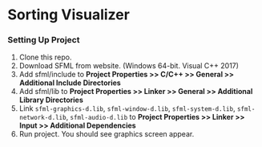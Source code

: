 # Sorting Visualizer

### Setting Up Project
1. Clone this repo.
2. Download SFML from website. (Windows 64-bit. Visual C++ 2017)
3. Add sfml/include to **Project Properties >> C/C++ >> General >> Additional Include Directories**
4. Add sfml/lib to **Project Properties >> Linker >> General >> Additional Library Directories**
5. Link `sfml-graphics-d.lib`, `sfml-window-d.lib`, `sfml-system-d.lib`, `sfml-network-d.lib`, `sfml-audio-d.lib` to **Project Properties >> Linker >> Input >> Additional Dependencies**
6. Run project. You should see graphics screen appear.